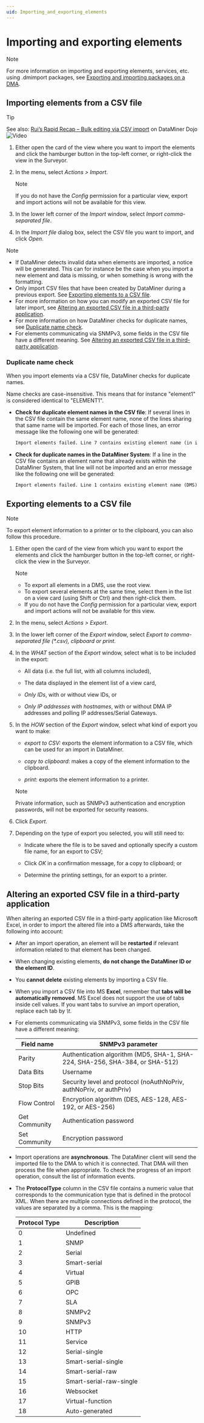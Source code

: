 ```yaml
---
uid: Importing_and_exporting_elements
---
```


# Importing and exporting elements

> [!NOTE]
> For more information on importing and exporting elements, services, etc. using .dmimport packages, see [Exporting and importing packages on a DMA](xref:Exporting_and_importing_packages_on_a_DMA).

## Importing elements from a CSV file

> [!TIP]
> See also: [Rui’s Rapid Recap – Bulk editing via CSV import](https://community.dataminer.services/video/ruis-rapid-recap-bulk-editing-via-csv-import/) on DataMiner Dojo ![Video](~/user-guide/images/video_Duo.png)

1. Either open the card of the view where you want to import the elements and click the hamburger button in the top-left corner, or right-click the view in the Surveyor.

1. In the menu, select *Actions \> Import*.

   > [!NOTE]
   > If you do not have the *Config* permission for a particular view, export and import actions will not be available for this view.

1. In the lower left corner of the *Import* window, select *Import comma-separated file*.

1. In the *Import file* dialog box, select the CSV file you want to import, and click *Open*.

> [!NOTE]
>
> - If DataMiner detects invalid data when elements are imported, a notice will be generated. This can for instance be the case when you import a new element and data is missing, or when something is wrong with the formatting.
> - Only import CSV files that have been created by DataMiner during a previous export. See [Exporting elements to a CSV file](#exporting-elements-to-a-csv-file).
> - For more information on how you can modify an exported CSV file for later import, see [Altering an exported CSV file in a third-party application](#altering-an-exported-csv-file-in-a-third-party-application).
> - For more information on how DataMiner checks for duplicate names, see [Duplicate name check](#duplicate-name-check).
> - For elements communicating via SNMPv3, some fields in the CSV file have a different meaning. See [Altering an exported CSV file in a third-party application](#altering-an-exported-csv-file-in-a-third-party-application).

### Duplicate name check

When you import elements via a CSV file, DataMiner checks for duplicate names.

Name checks are case-insensitive. This means that for instance "element1" is considered identical to "ELEMENT1".

- **Check for duplicate element names in the CSV file**: If several lines in the CSV file contain the same element name, none of the lines sharing that same name will be imported. For each of those lines, an error message like the following one will be generated:

  ```txt
  Import elements failed. Line 7 contains existing element name (in import file).(MyElementName)
  ```

- **Check for duplicate names in the DataMiner System**: If a line in the CSV file contains an element name that already exists within the DataMiner System, that line will not be imported and an error message like the following one will be generated:

  ```txt
  Import elements failed. Line 1 contains existing element name (DMS). (MyElementName)
  ```

## Exporting elements to a CSV file

> [!NOTE]
> To export element information to a printer or to the clipboard, you can also follow this procedure.

1. Either open the card of the view from which you want to export the elements and click the hamburger button in the top-left corner, or right-click the view in the Surveyor.

   > [!NOTE]
   >
   > - To export all elements in a DMS, use the root view.
   > - To export several elements at the same time, select them in the list on a view card (using Shift or Ctrl) and then right-click them.
   > - If you do not have the *Config* permission for a particular view, export and import actions will not be available for this view.

1. In the menu, select *Actions \> Export*.

1. In the lower left corner of the *Export* window, select *Export to comma-separated file (\*.csv), clipboard or print*.

1. In the *WHAT* section of the *Export* window, select what is to be included in the export:

   - All data (i.e. the full list, with all columns included),

   - The data displayed in the element list of a view card,

   - *Only IDs*, with or without view IDs, or

   - *Only IP addresses with hostnames*, with or without DMA IP addresses and polling IP addresses/Serial Gateways.

1. In the *HOW* section of the *Export* window, select what kind of export you want to make:

   - *export to CSV:* exports the element information to a CSV file, which can be used for an import in DataMiner.

   - *copy to clipboard*: makes a copy of the element information to the clipboard.

   - *print*: exports the element information to a printer.

   > [!NOTE]
   > Private information, such as SNMPv3 authentication and encryption passwords, will not be exported for security reasons.

1. Click *Export*.

1. Depending on the type of export you selected, you will still need to:

   - Indicate where the file is to be saved and optionally specify a custom file name, for an export to CSV;

   - Click *OK* in a confirmation message, for a copy to clipboard; or

   - Determine the printing settings, for an export to a printer.

## Altering an exported CSV file in a third-party application

When altering an exported CSV file in a third-party application like Microsoft Excel, in order to import the altered file into a DMS afterwards, take the following into account:

- After an import operation, an element will be **restarted** if relevant information related to that element has been changed.

- When changing existing elements, **do not change the DataMiner ID or the element ID**.

- You **cannot delete** existing elements by importing a CSV file.

- When you import a CSV file into MS **Excel**, remember that **tabs will be automatically removed**. MS Excel does not support the use of tabs inside cell values. If you want tabs to survive an import operation, replace each tab by *\\t*.

- For elements communicating via SNMPv3, some fields in the CSV file have a different meaning:

  | Field name    | SNMPv3 parameter                                                             |
  |---------------|------------------------------------------------------------------------------|
  | Parity        | Authentication algorithm (MD5, SHA-1, SHA-224, SHA-256, SHA-384, or SHA-512) |
  | Data Bits     | Username                                                                     |
  | Stop Bits     | Security level and protocol (noAuthNoPriv, authNoPriv, or authPriv)          |
  | Flow Control  | Encryption algorithm (DES, AES-128, AES-192, or AES-256)                     |
  | Get Community | Authentication password                                                      |
  | Set Community | Encryption password                                                          |

- Import operations are **asynchronous**. The DataMiner client will send the imported file to the DMA to which it is connected. That DMA will then process the file when appropriate. To check the progress of an import operation, consult the list of information events.

- The **ProtocolType** column in the CSV file contains a numeric value that corresponds to the communication type that is defined in the protocol XML. When there are multiple connections defined in the protocol, the values are separated by a comma. This is the mapping:

  | Protocol Type | Description                        |
  |---------------|------------------------------------|
  | 0             | Undefined                          |
  | 1             | SNMP                               |
  | 2             | Serial                             |
  | 3             | Smart-serial                       |
  | 4             | Virtual                            |
  | 5             | GPIB                               |
  | 6             | OPC                                |
  | 7             | SLA                                |
  | 8             | SNMPv2                             |
  | 9             | SNMPv3                             |
  | 10            | HTTP                               |
  | 11            | Service                            |
  | 12            | Serial-single                      |
  | 13            | Smart-serial-single                |
  | 14            | Smart-serial-raw                   |
  | 15            | Smart-serial-raw-single            |
  | 16            | Websocket                          |
  | 17            | Virtual-function                   |
  | 18            | Auto-generated                     |
